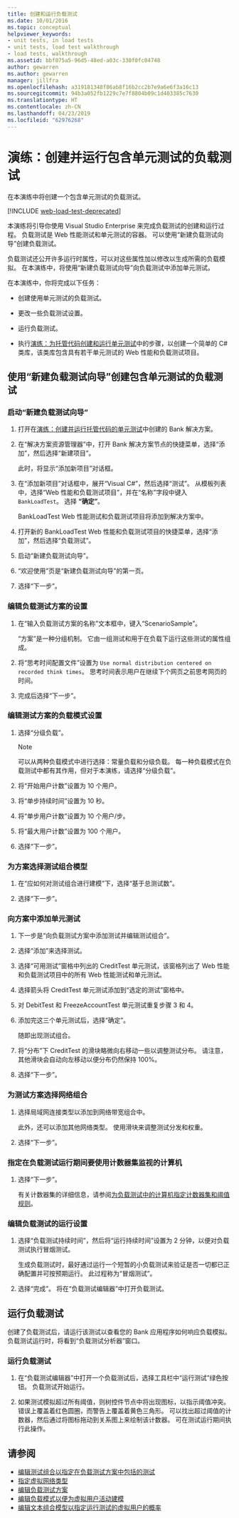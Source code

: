 ```yaml
---
title: 创建和运行负载测试
ms.date: 10/01/2016
ms.topic: conceptual
helpviewer_keywords:
- unit tests, in load tests
- unit tests, load test walkthrough
- load tests, walkthrough
ms.assetid: bbf075a5-96d5-48ed-a03c-330f0fc04748
author: gewarren
ms.author: gewarren
manager: jillfra
ms.openlocfilehash: a319181348f86ab8f16b2cc2b7e9a6e6f3a16c13
ms.sourcegitcommit: 94b3a052fb1229c7e7f8804b09c1d403385c7630
ms.translationtype: HT
ms.contentlocale: zh-CN
ms.lasthandoff: 04/23/2019
ms.locfileid: "62976268"
---
```

# <a name="walkthrough-create-and-run-a-load-test-that-contains-unit-tests"></a>演练：创建并运行包含单元测试的负载测试

在本演练中将创建一个包含单元测试的负载测试。

[!INCLUDE [web-load-test-deprecated](includes/web-load-test-deprecated.md)]

本演练将引导你使用 Visual Studio Enterprise 来完成负载测试的创建和运行过程。 负载测试是 Web 性能测试和单元测试的容器。 可以使用“新建负载测试向导”创建负载测试。

负载测试还公开许多运行时属性，可以对这些属性加以修改以生成所需的负载模拟。 在本演练中，将使用“新建负载测试向导”向负载测试中添加单元测试。

在本演练中，你将完成以下任务：

- 创建使用单元测试的负载测试。

- 更改一些负载测试设置。

- 运行负载测试。

- 执行[演练：为托管代码创建和运行单元测试](../test/walkthrough-creating-and-running-unit-tests-for-managed-code.md)中的步骤，以创建一个简单的 C# 类库，该类库包含具有若干单元测试的 Web 性能和负载测试项目。

## <a name="create-a-load-test-containing-unit-tests-using-the-new-load-test-wizard"></a>使用“新建负载测试向导”创建包含单元测试的负载测试

### <a name="to-start-the-new-load-test-wizard"></a>启动“新建负载测试向导”

1. 打开在[演练：创建并运行托管代码的单元测试](../test/walkthrough-creating-and-running-unit-tests-for-managed-code.md)中创建的 Bank 解决方案。

2. 在“解决方案资源管理器”中，打开 Bank 解决方案节点的快捷菜单，选择“添加”，然后选择“新建项目”。

     此时，将显示“添加新项目”对话框。

3. 在“添加新项目”对话框中，展开“Visual C#”，然后选择“测试”。 从模板列表中，选择“Web 性能和负载测试项目”，并在“名称”字段中键入 `BankLoadTest`。 选择 **“确定”**。

     BankLoadTest Web 性能测试和负载测试项目将添加到解决方案中。

4. 打开新的 BankLoadTest Web 性能和负载测试项目的快捷菜单，选择“添加”，然后选择“负载测试”。

5. 启动“新建负载测试向导”。

6. “欢迎使用”页是“新建负载测试向导”的第一页。

7. 选择“下一步”。

### <a name="to-edit-settings-for-load-test-scenario"></a>编辑负载测试方案的设置

1. 在“输入负载测试方案的名称”文本框中，键入“ScenarioSample”。

     “方案”是一种分组机制。 它由一组测试和用于在负载下运行这些测试的属性组成。

2. 将“思考时间配置文件”设置为 `Use normal distribution centered on recorded think times`。 思考时间表示用户在继续下个网页之前思考网页的时间。

1. 完成后选择“下一步”。

### <a name="to-edit-load-pattern-setting-for-test-scenario"></a>编辑测试方案的负载模式设置

1. 选择“分级负载”。

    > [!NOTE]
    > 可以从两种负载模式中进行选择：常量负载和分级负载。 每一种负载模式在负载测试中都有其作用，但对于本演练，请选择“分级负载”。

2. 将“开始用户计数”设置为 10 个用户。

3. 将“单步持续时间”设置为 10 秒。

4. 将“单步用户计数”设置为 10 个用户/步。

5. 将“最大用户计数”设置为 100 个用户。

6. 选择“下一步”。

### <a name="to-select-test-mix-model-for-the-scenario"></a>为方案选择测试组合模型

1. 在“应如何对测试组合进行建模”下，选择“基于总测试数”。

2. 选择“下一步”。

### <a name="to-add-unit-tests-to-the-scenario"></a>向方案中添加单元测试

1. 下一步是“向负载测试方案中添加测试并编辑测试组合”。

2. 选择“添加”来选择测试。

3. 选择“可用测试”窗格中列出的 CreditTest 单元测试，该窗格列出了 Web 性能和负载测试项目中的所有 Web 性能测试和单元测试。

4. 选择箭头将 CreditTest 单元测试添加到“选定的测试”窗格中。

5. 对 DebitTest 和 FreezeAccountTest 单元测试重复步骤 3 和 4。

6. 添加完这三个单元测试后，选择“确定”。

     随即出现测试组合。

7. 将“分布”下 CreditTest 的滑块略微向右移动一些以调整测试分布。 请注意，其他滑块会自动向左移动以便分布仍然保持 100%。

8. 选择“下一步”。

### <a name="to-select-network-mix-for-test-scenario"></a>为测试方案选择网络组合

1. 选择局域网连接类型以添加到网络带宽组合中。

     此外，还可以添加其他网络类型。 使用滑块来调整测试分发和权重。

2. 选择“下一步”。

### <a name="to-specify-computers-to-monitor-with-counter-sets-during-load-test-run"></a>指定在负载测试运行期间要使用计数器集监视的计算机

1. 选择“下一步”。

     有关计数器集的详细信息，请参阅[为负载测试中的计算机指定计数器集和阈值规则](../test/specify-counter-sets-and-threshold-rules-for-load-testing.md)。

### <a name="to-edit-run-setting-for-load-test"></a>编辑负载测试的运行设置

1. 选择“负载测试持续时间”，然后将“运行持续时间”设置为 2 分钟，以便对负载测试执行冒烟测试。

     生成负载测试时，最好通过运行一个短暂的小负载测试来验证是否一切都已正确配置并可按预期运行。 此过程称为“冒烟测试”。

2. 选择“完成”。 将在“负载测试编辑器”中打开负载测试。

## <a name="run-the-load-test"></a>运行负载测试
 创建了负载测试后，请运行该测试以查看您的 Bank 应用程序如何响应负载模拟。 负载测试运行时，将看到“负载测试分析器”窗口。

### <a name="to-run-the-load-test"></a>运行负载测试

1. 在“负载测试编辑器”中打开一个负载测试后，选择工具栏中“运行测试”绿色按钮。 负载测试开始运行。

2. 如果测试模拟超过所有阈值，则树控件节点中将出现图标，以指示阈值冲突。 错误上覆盖着红色圆圈，而警告上覆盖着黄色三角形。 可以找出超过阈值的计数器，然后通过将图标拖动到关系图上来绘制该计数器。 可在测试运行期间执行此操作。

## <a name="see-also"></a>请参阅

- [编辑测试组合以指定在负载测试方案中包括的测试](../test/edit-the-test-mix-to-specify-which-web-browsers-types-in-a-load-test-scenario.md)
- [指定虚拟网络类型](../test/specify-virtual-network-types-in-a-load-test-scenario.md)
- [编辑负载测试方案](../test/edit-load-test-scenarios.md)
- [编辑负载模式以便为虚拟用户活动建模](../test/edit-load-patterns-to-model-virtual-user-activities.md)
- [编辑文本组合模型以指定运行测试的虚拟用户的概率](../test/edit-test-mix-models-to-specify-the-probability-of-a-virtual-user-running-a-test.md)
